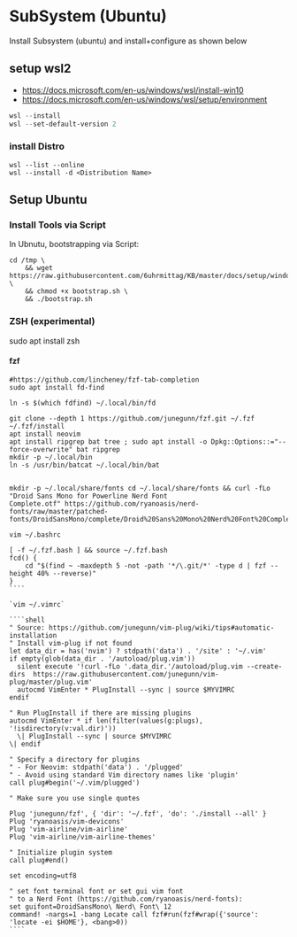 # SubSystem (Ubuntu)

Install Subsystem (ubuntu) and install+configure as shown below

## setup wsl2

- https://docs.microsoft.com/en-us/windows/wsl/install-win10
- https://docs.microsoft.com/en-us/windows/wsl/setup/environment

```powershell
wsl --install
wsl --set-default-version 2
```

### install Distro

```
wsl --list --online
wsl --install -d <Distribution Name>
```

## Setup Ubuntu
### Install Tools via Script

In Ubnutu, bootstrapping via Script:
````shell
cd /tmp \
    && wget https://raw.githubusercontent.com/6uhrmittag/KB/master/docs/setup/windows/linuxSubsystem/bootstrap.sh \
    && chmod +x bootstrap.sh \
    && ./bootstrap.sh
````

### ZSH (experimental)

sudo apt install zsh

#### fzf

````shell
#https://github.com/lincheney/fzf-tab-completion
sudo apt install fd-find

ln -s $(which fdfind) ~/.local/bin/fd

git clone --depth 1 https://github.com/junegunn/fzf.git ~/.fzf
~/.fzf/install
apt install neovim
apt install ripgrep bat tree ; sudo apt install -o Dpkg::Options::="--force-overwrite" bat ripgrep
mkdir -p ~/.local/bin
ln -s /usr/bin/batcat ~/.local/bin/bat


mkdir -p ~/.local/share/fonts cd ~/.local/share/fonts && curl -fLo "Droid Sans Mono for Powerline Nerd Font
Complete.otf" https://github.com/ryanoasis/nerd-fonts/raw/master/patched-fonts/DroidSansMono/complete/Droid%20Sans%20Mono%20Nerd%20Font%20Complete.otf
````

`vim ~/.bashrc`
`````shell
[ -f ~/.fzf.bash ] && source ~/.fzf.bash
fcd() {
    cd "$(find ~ -maxdepth 5 -not -path '*/\.git/*' -type d | fzf --height 40% --reverse)"
}
````

`vim ~/.vimrc`

````shell
" Source: https://github.com/junegunn/vim-plug/wiki/tips#automatic-installation
" Install vim-plug if not found
let data_dir = has('nvim') ? stdpath('data') . '/site' : '~/.vim'
if empty(glob(data_dir . '/autoload/plug.vim'))
  silent execute '!curl -fLo '.data_dir.'/autoload/plug.vim --create-dirs  https://raw.githubusercontent.com/junegunn/vim-plug/master/plug.vim'
  autocmd VimEnter * PlugInstall --sync | source $MYVIMRC
endif

" Run PlugInstall if there are missing plugins
autocmd VimEnter * if len(filter(values(g:plugs), '!isdirectory(v:val.dir)'))
  \| PlugInstall --sync | source $MYVIMRC
\| endif

" Specify a directory for plugins
" - For Neovim: stdpath('data') . '/plugged'
" - Avoid using standard Vim directory names like 'plugin'
call plug#begin('~/.vim/plugged')

" Make sure you use single quotes

Plug 'junegunn/fzf', { 'dir': '~/.fzf', 'do': './install --all' }
Plug 'ryanoasis/vim-devicons'
Plug 'vim-airline/vim-airline'
Plug 'vim-airline/vim-airline-themes'

" Initialize plugin system
call plug#end()

set encoding=utf8

" set font terminal font or set gui vim font
" to a Nerd Font (https://github.com/ryanoasis/nerd-fonts):
set guifont=DroidSansMono\ Nerd\ Font\ 12
command! -nargs=1 -bang Locate call fzf#run(fzf#wrap({'source': 'locate -ei $HOME'}, <bang>0))
````

